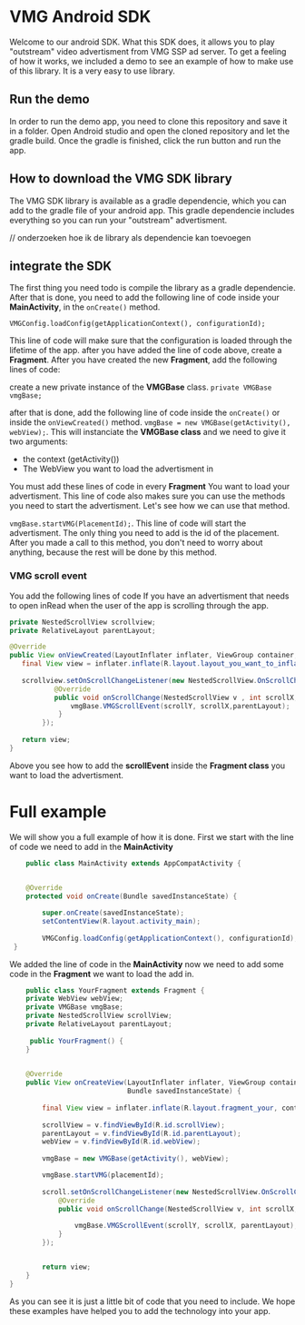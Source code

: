 # VMG Android SDK

Welcome to our android SDK. What this SDK does, it allows you to play "outstream" video advertisment from VMG SSP ad server. 
To get a feeling of how it works, we included a demo to see an example of how to make use of this library.
It is a very easy to use library.

## Run the demo
In order to run the demo app, you need to clone this repository and save it in a folder. Open Android studio and open the cloned repository and let the gradle build.
Once the gradle is finished, click the run button and run the app.

## How to download the VMG SDK library

The VMG SDK library is available as a gradle dependencie, which you can add to the gradle file of your android app.
This gradle dependencie includes everything so you can run your "outstream" advertisment.

// onderzoeken hoe ik de library als dependencie kan toevoegen

## integrate the SDK

The first thing you need todo is compile the library as a gradle dependencie. After that is done, 
you need to add the following line of code inside your **MainActivity**, in the `onCreate()` method.

`VMGConfig.loadConfig(getApplicationContext(), configurationId);`

This line of code will make sure that the configuration is loaded through the lifetime of the app.
after you have added the line of code above, create a **Fragment**. After you have created the new **Fragment**,
add the following lines of code:

create a new private instance of the **VMGBase** class.
`private VMGBase vmgBase;`

after that is done, add the following line of code inside the `onCreate()` or inside the `onViewCreated()` method.
`vmgBase = new VMGBase(getActivity(), webView);`.
This will instanciate the **VMGBase class** and we need to give it two arguments:
* the context (getActivity())
* The WebView you want to load the advertisment in

You must add these lines of code in every **Fragment** You want to load your advertisment.
This line of code also makes sure you can use the methods you need to start the advertisment. Let's see how we can use that method.

` vmgBase.startVMG(PlacementId); `. 
This line of code will start the advertisment. The only thing you need to add is the id of the placement. After you made a call to this method, you don't need to worry about anything,
because the rest will be done by this method.

### VMG scroll event
You add the following lines of code If you have an advertisment that needs to open inRead when the user of the app is scrolling through the app. 
 ```java
 private NestedScrollView scrollview;
 private RelativeLayout parentLayout;
 
 @Override
 public View onViewCreated(LayoutInflater inflater, ViewGroup container, Bundle savedinstances){
    final View view = inflater.inflate(R.layout.layout_you_want_to_inflate,container,false);
    
    scrollview.setOnScrollChangeListener(new NestedScrollView.OnScrollChangeListener(){
            @Override
            public void onScrollChange(NestedScrollView v , int scrollX, int scrollY, int oldScrollX,int oldScrollY){
                vmgBase.VMGScrollEvent(scrollY, scrollX,parentLayout);
             }
         });
         
    return view;
}
 ```
Above you see how to add the **scrollEvent** inside the **Fragment class** you want to load the advertisment.

# Full example
We will show you a full example of how it is done. First we start with the line of code we need to add in the **MainActivity**
```java
    public class MainActivity extends AppCompatActivity {
    

    @Override
    protected void onCreate(Bundle savedInstanceState) {

        super.onCreate(savedInstanceState);
        setContentView(R.layout.activity_main);
        
        VMGConfig.loadConfig(getApplicationContext(), configurationId);
 }

```
We added the line of code in the **MainActivity** now we need to add some code in the **Fragment** we want to load the add in.

```java
    public class YourFragment extends Fragment {
    private WebView webView;
    private VMGBase vmgBase;
    private NestedScrollView scrollView;
    private RelativeLayout parentLayout;
   
     public YourFragment() {
    }

   
    @Override
    public View onCreateView(LayoutInflater inflater, ViewGroup container,
                             Bundle savedInstanceState) {
                             
        final View view = inflater.inflate(R.layout.fragment_your, container, false);
        
        scrollView = v.findViewById(R.id.scrollView);
        parentLayout = v.findViewById(R.id.parentLayout);
        webView = v.findViewById(R.id.webView);
        
        vmgBase = new VMGBase(getActivity(), webView);

        vmgBase.startVMG(placementId);
        
        scroll.setOnScrollChangeListener(new NestedScrollView.OnScrollChangeListener() {
            @Override
            public void onScrollChange(NestedScrollView v, int scrollX, int scrollY, int oldScrollX, int oldScrollY) {
            
                vmgBase.VMGScrollEvent(scrollY, scrollX, parentLayout);
            }
        });


        return view;
    }
}

```
As you can see it is just a little bit of code that you need to include. We hope these examples have helped you to add the technology into your app.

